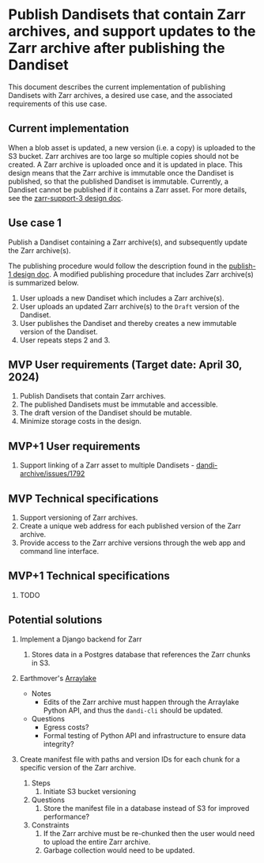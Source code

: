 # Publish Dandisets that contain Zarr archives, and support updates to the Zarr archive after publishing the Dandiset

This document describes the current implementation of publishing Dandisets with Zarr archives, a desired use case, and the associated requirements of this use case.

## Current implementation

When a blob asset is updated, a new version (i.e. a copy) is uploaded to the S3 bucket.  Zarr archives are too large so multiple copies should not be created.  A Zarr archive is uploaded once and it is updated in place.  This design means that the Zarr archive is immutable once the Dandiset is published, so that the published Dandiset is immutable. Currently, a Dandiset cannot be published if it contains a Zarr asset.  For more details, see the [zarr-support-3 design doc](https://github.com/dandi/dandi-archive/blob/master/doc/design/zarr-support-3.md).

## Use case 1

Publish a Dandiset containing a Zarr archive(s), and subsequently update the Zarr archive(s).

The publishing procedure would follow the description found in the [publish-1 design doc](https://github.com/dandi/dandi-archive/blob/master/doc/design/publish-1.md).  A modified publishing procedure that includes Zarr archive(s) is summarized below.

1. User uploads a new Dandiset which includes a Zarr archive(s).
2. User uploads an updated Zarr archive(s) to the `Draft` version of the Dandiset.  
3. User publishes the Dandiset and thereby creates a new immutable version of the Dandiset.
4. User repeats steps 2 and 3.

## MVP User requirements (Target date: April 30, 2024)

1. Publish Dandisets that contain Zarr archives.
1. The published Dandisets must be immutable and accessible.
1. The draft version of the Dandiset should be mutable.
1. Minimize storage costs in the design.

## MVP+1 User requirements

1. Support linking of a Zarr asset to multiple Dandisets - [dandi-archive/issues/1792](https://github.com/dandi/dandi-archive/issues/1792)

## MVP Technical specifications

1. Support versioning of Zarr archives.
1. Create a unique web address for each published version of the Zarr archive.
1. Provide access to the Zarr archive versions through the web app and command line interface.

## MVP+1 Technical specifications

1. TODO

## Potential solutions

1. Implement a Django backend for Zarr
    1. Stores data in a Postgres database that references the Zarr chunks in S3.

1. Earthmover's [Arraylake](https://earthmover.io/blog/arraylake-beta-launch)
    - Notes
        - Edits of the Zarr archive must happen through the Arraylake Python API, and thus the `dandi-cli` should be updated.
    - Questions
        - Egress costs?
        - Formal testing of Python API and infrastructure to ensure data integrity?

1. Create manifest file with paths and version IDs for each chunk for a specific version of the Zarr archive.
    1. Steps
        1. Initiate S3 bucket versioning
    1. Questions
        1. Store the manifest file in a database instead of S3 for improved performance?
    1. Constraints
        1. If the Zarr archive must be re-chunked then the user would need to upload the entire Zarr archive.
        1. Garbage collection would need to be updated.
